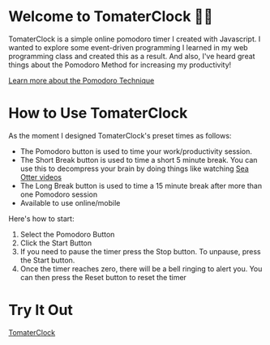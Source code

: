 # Welcome to TomaterClock :tomato::tomato:
TomaterClock is a simple online pomodoro timer I created with Javascript. I wanted to explore some event-driven programming I learned in my web programming class and created this as a result. And also, I've heard great things about the Pomodoro Method for increasing my productivity!

[Learn more about the Pomodoro Technique](https://todoist.com/productivity-methods/pomodoro-technique)

# How to Use TomaterClock

As the moment I designed TomaterClock's preset times as follows:

- The Pomodoro button is used to time your work/productivity session.
- The Short Break button is used to time a short 5 minute break. You can use this to decompress your brain by doing things like watching [Sea Otter videos](https://www.youtube.com/watch?v=50qgLozAtSQ) 
- The Long Break button is used to time a 15 minute break after more than one Pomodoro session
- Available to use online/mobile

Here's how to start:
1. Select the Pomodoro Button
2. Click the Start Button
3. If you need to pause the timer press the Stop button. To unpause, press the Start button.
4. Once the timer reaches zero, there will be a bell ringing to alert you. You can then press the Reset button to reset the timer

# Try It Out
[TomaterClock](https://inspiring-jackson-81176d.netlify.app/)


